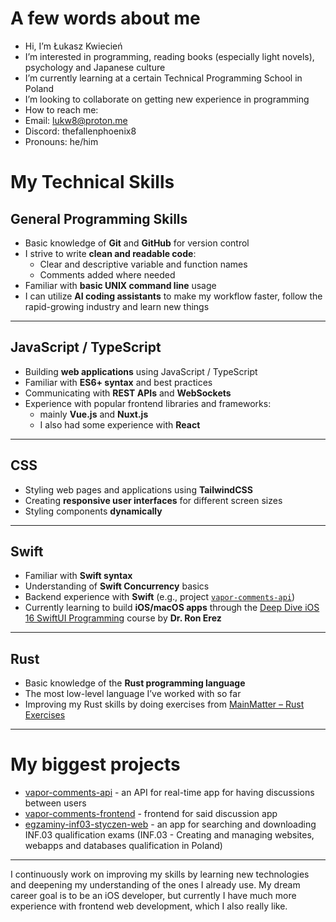 # A few words about me
-  Hi, I’m Łukasz Kwiecień
-  I’m interested in programming, reading books (especially light novels), psychology and Japanese culture
-  I’m currently learning at a certain Technical Programming School in Poland
-  I’m looking to collaborate on getting new experience in programming
-  How to reach me:
  - Email: lukw8@proton.me
  - Discord: thefallenphoenix8
-  Pronouns: he/him
  
# My Technical Skills

## General Programming Skills
- Basic knowledge of **Git** and **GitHub** for version control
- I strive to write **clean and readable code**:
  - Clear and descriptive variable and function names  
  - Comments added where needed
- Familiar with **basic UNIX command line** usage
- I can utilize **AI coding assistants** to make my workflow faster, follow the rapid-growing industry and learn new things 

---

## JavaScript / TypeScript
- Building **web applications** using JavaScript / TypeScript
- Familiar with **ES6+ syntax** and best practices
- Communicating with **REST APIs** and **WebSockets**
- Experience with popular frontend libraries and frameworks:
  - mainly **Vue.js** and **Nuxt.js**
  - I also had some experience with **React**

---

## CSS
- Styling web pages and applications using **TailwindCSS**
- Creating **responsive user interfaces** for different screen sizes
- Styling components **dynamically**

---

## Swift
- Familiar with **Swift syntax**
- Understanding of **Swift Concurrency** basics
- Backend experience with **Swift** (e.g., project [`vapor-comments-api`](https://github.com/FallenPhoenix8/vapor-comments-api))
- Currently learning to build **iOS/macOS apps** through the [Deep Dive iOS 16 SwiftUI Programming](https://www.udemy.com/course/deep-dive-ios-16-swiftui-programming/) course by **Dr. Ron Erez**

---

## Rust
- Basic knowledge of the **Rust programming language**
- The most low-level language I’ve worked with so far
- Improving my Rust skills by doing exercises from [MainMatter – Rust Exercises](https://rust-exercises.com)

---

# My biggest projects

- [vapor-comments-api](https://github.com/FallenPhoenix8/vapor-comments-api) - an API for real-time app for having discussions between users
- [vapor-comments-frontend](https://github.com/FallenPhoenix8/vapor-comments-frontend) - frontend for said discussion app
- [egzaminy-inf03-styczen-web](https:/github.com/FallenPhoenix8/egzaminy-inf03-styczen-web) - an app for searching and downloading INF.03 qualification exams (INF.03 - Creating and managing websites, webapps and databases qualification in Poland)

---

I continuously work on improving my skills by learning new technologies and deepening my understanding of the ones I already use. My dream career goal is to be an iOS developer, but currently I have much more experience with frontend web development, which I also really like.

